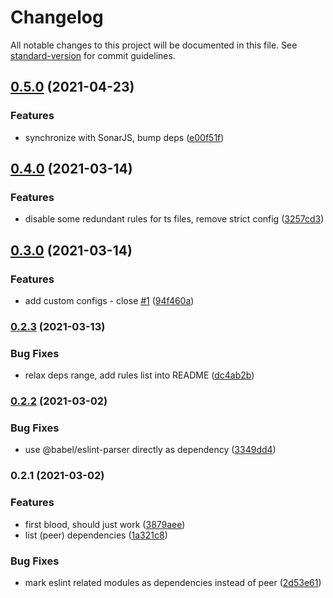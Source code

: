 # Changelog

All notable changes to this project will be documented in this file. See [standard-version](https://github.com/conventional-changelog/standard-version) for commit guidelines.

## [0.5.0](https://github.com/rx-ts/eslint-plugin-sonar/compare/v0.4.0...v0.5.0) (2021-04-23)


### Features

* synchronize with SonarJS, bump deps ([e00f51f](https://github.com/rx-ts/eslint-plugin-sonar/commit/e00f51f0fccd03f5752baf8837605ab96620b002))

## [0.4.0](https://github.com/rx-ts/eslint-plugin-sonar/compare/v0.3.0...v0.4.0) (2021-03-14)


### Features

* disable some redundant rules for ts files, remove strict config ([3257cd3](https://github.com/rx-ts/eslint-plugin-sonar/commit/3257cd33c4ada40fcd29210cdea82b88d009112c))

## [0.3.0](https://github.com/rx-ts/eslint-plugin-sonar/compare/v0.2.3...v0.3.0) (2021-03-14)


### Features

* add custom configs - close [#1](https://github.com/rx-ts/eslint-plugin-sonar/issues/1) ([94f460a](https://github.com/rx-ts/eslint-plugin-sonar/commit/94f460a30fa6f1d1006264503896bc4cd4652f68))

### [0.2.3](https://github.com/rx-ts/eslint-plugin-sonar/compare/v0.2.2...v0.2.3) (2021-03-13)


### Bug Fixes

* relax deps range, add rules list into README ([dc4ab2b](https://github.com/rx-ts/eslint-plugin-sonar/commit/dc4ab2b50c3841ed129f1e77d31d3369d998137f))

### [0.2.2](https://github.com/rx-ts/eslint-plugin-sonar/compare/v0.2.1...v0.2.2) (2021-03-02)


### Bug Fixes

* use @babel/eslint-parser directly as dependency ([3349dd4](https://github.com/rx-ts/eslint-plugin-sonar/commit/3349dd424444b0a5b44d9ed33498c34f236b74d0))

### 0.2.1 (2021-03-02)


### Features

* first blood, should just work ([3879aee](https://github.com/rx-ts/eslint-plugin-sonar/commit/3879aeebfabd6d8b2245b80e331c93663d00df8e))
* list (peer) dependencies ([1a321c8](https://github.com/rx-ts/eslint-plugin-sonar/commit/1a321c833674570c57d53474371573c4d6dcece6))


### Bug Fixes

* mark eslint related modules as dependencies instead of peer ([2d53e61](https://github.com/rx-ts/eslint-plugin-sonar/commit/2d53e61800006543c216f8586871f2beae6d78f0))
